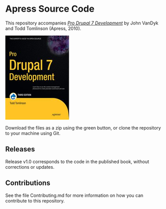 # Apress Source Code

This repository accompanies [*Pro Drupal 7 Development*](http://www.apress.com/9781430228387) by John VanDyk and Todd Tomlinson (Apress, 2010).

![Cover image](9781430228387.jpg)

Download the files as a zip using the green button, or clone the repository to your machine using Git.

## Releases

Release v1.0 corresponds to the code in the published book, without corrections or updates.

## Contributions

See the file Contributing.md for more information on how you can contribute to this repository.
